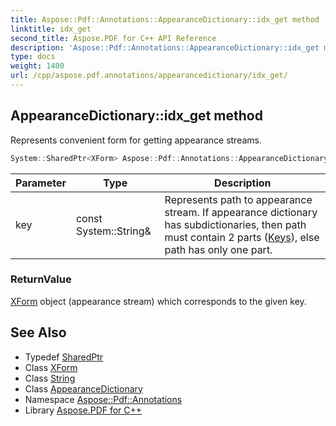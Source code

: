 ```yaml
---
title: Aspose::Pdf::Annotations::AppearanceDictionary::idx_get method
linktitle: idx_get
second_title: Aspose.PDF for C++ API Reference
description: 'Aspose::Pdf::Annotations::AppearanceDictionary::idx_get method. Represents convenient form for getting appearance streams in C++.'
type: docs
weight: 1400
url: /cpp/aspose.pdf.annotations/appearancedictionary/idx_get/
---
```

## AppearanceDictionary::idx_get method


Represents convenient form for getting appearance streams.

```cpp
System::SharedPtr<XForm> Aspose::Pdf::Annotations::AppearanceDictionary::idx_get(const System::String &key) const override
```


| Parameter | Type | Description |
| --- | --- | --- |
| key | const System::String\& | Represents path to appearance stream. If appearance dictionary has subdictionaries, then path must contain 2 parts ([Keys](../)), else path has only one part. |

### ReturnValue

[XForm](../../../aspose.pdf/xform/) object (appearance stream) which corresponds to the given key.

## See Also

* Typedef [SharedPtr](../../../system/sharedptr/)
* Class [XForm](../../../aspose.pdf/xform/)
* Class [String](../../../system/string/)
* Class [AppearanceDictionary](../)
* Namespace [Aspose::Pdf::Annotations](../../)
* Library [Aspose.PDF for C++](../../../)
